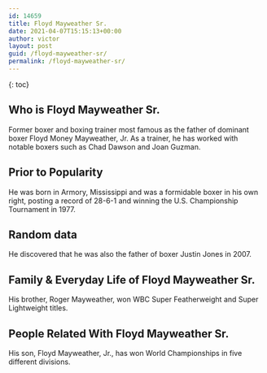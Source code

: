 ```yaml
---
id: 14659
title: Floyd Mayweather Sr.
date: 2021-04-07T15:15:13+00:00
author: victor
layout: post
guid: /floyd-mayweather-sr/
permalink: /floyd-mayweather-sr/
---
```



{: toc}


## Who is Floyd Mayweather Sr.



Former boxer and boxing trainer most famous as the father of dominant boxer Floyd Money Mayweather, Jr. As a trainer, he has worked with notable boxers such as Chad Dawson and Joan Guzman.

                
                
                
## Prior to Popularity



He was born in Armory, Mississippi and was a formidable boxer in his own right, posting a record of 28-6-1 and winning the U.S. Championship Tournament in 1977.

                
                
                
## Random data



He discovered that he was also the father of boxer Justin Jones in 2007.

                
                
                
## Family & Everyday Life of Floyd Mayweather Sr.



His brother, Roger Mayweather, won WBC Super Featherweight and Super Lightweight titles.

                
                
                
## People Related With Floyd Mayweather Sr.



His son, Floyd Mayweather, Jr., has won World Championships in five different divisions.

                
              
            
          
          
          